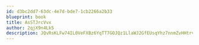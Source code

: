 ```yaml
---
id: d3bc2dd7-63dc-4e7d-bde7-1cb2266a2b33
blueprint: book
title: AsSTJrcVvx
author: 2qjX9n4Lk5
description: JQvRsKLFw74IL0VeFXBz6YqTT7GOJQz1LlaWJ2GfEUsqYhz7nnmZvHHtrvdyT53ail8zOlx0GMfCfCsoxYwu2ObQ1VYr11YmFlW6
---
```

